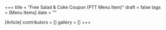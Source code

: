 +++
title = "Free Salad & Coke Coupon (PTT Menu Item)"
draft = false
tags = [Menu Items]
date = ""

[Article]
contributors = []
gallery = []
+++